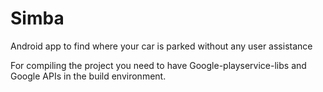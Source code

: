 Simba
=====

Android app to find where your car is parked without any user assistance

For compiling the project you need to have Google-playservice-libs and Google APIs in the build environment.

